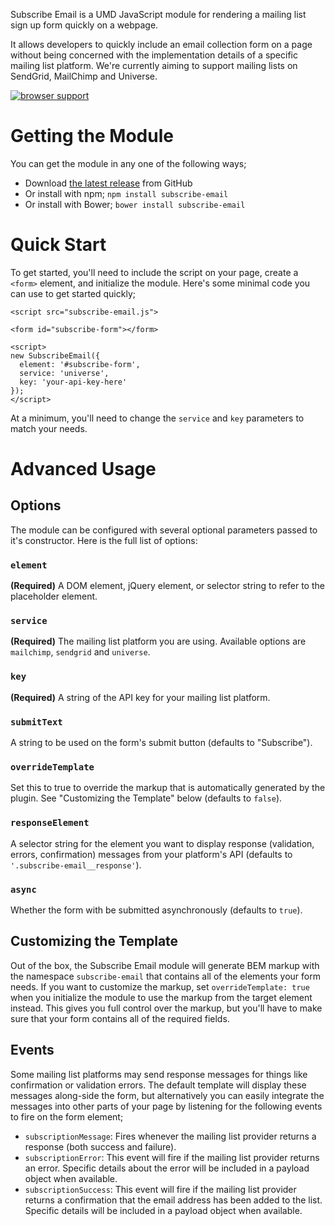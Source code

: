 Subscribe Email is a UMD JavaScript module for rendering a mailing list sign up form quickly on a webpage.

It allows developers to quickly include an email collection form on a page without being concerned with the implementation details of a specific mailing list platform. We're currently aiming to support mailing lists on SendGrid, MailChimp and Universe.

[![browser support](https://ci.testling.com/blocks/subscribe-email.png)
](https://ci.testling.com/blocks/subscribe-email)

# Getting the Module
You can get the module in any one of the following ways;
- Download [the latest release](https://github.com/blocks/subscribe-email/releases) from GitHub
- Or install with npm; `npm install subscribe-email`
- Or install with Bower; `bower install subscribe-email`

# Quick Start
To get started, you'll need to include the script on your page, create a `<form>` element, and initialize the module. Here's some minimal code you can use to get started quickly;

```
<script src="subscribe-email.js">
```


```
<form id="subscribe-form"></form>
```


```
<script>
new SubscribeEmail({
  element: '#subscribe-form',
  service: 'universe',
  key: 'your-api-key-here'
});
</script>
```

At a minimum, you'll need to change the `service` and `key` parameters to match your needs.

# Advanced Usage

## Options
The module can be configured with several optional parameters passed to it's constructor. Here is the full list of options:

### `element`
**(Required)** A DOM element, jQuery element, or selector string to refer to the placeholder element.

### `service`
**(Required)** The mailing list platform you are using. Available options are `mailchimp`, `sendgrid` and `universe`.

### `key`
**(Required)** A string of the API key for your mailing list platform.

### `submitText`
A string to be used on the form's submit button (defaults to "Subscribe").

### `overrideTemplate`
Set this to true to override the markup that is automatically generated by the plugin. See "Customizing the Template" below (defaults to `false`).

### `responseElement`
A selector string for the element you want to display response (validation, errors, confirmation) messages from your platform's API (defaults to `'.subscribe-email__response'`).

### `async`
Whether the form with be submitted asynchronously (defaults to `true`).

## Customizing the Template
Out of the box, the Subscribe Email module will generate BEM markup with the namespace `subscribe-email` that contains all of the elements your form needs. If you want to customize the markup, set `overrideTemplate: true` when you initialize the module to use the markup from the target element instead. This gives you full control over the markup, but you'll have to make sure that your form contains all of the required fields.

## Events
Some mailing list platforms may send response messages for things like confirmation or validation errors. The default template will display these messages along-side the form, but alternatively you can easily integrate the messages into other parts of your page by listening for the following events to fire on the form element;

- `subscriptionMessage`: Fires whenever the mailing list provider returns a response (both success and failure).
- `subscriptionError`: This event will fire if the mailing list provider returns an error. Specific details about the error will be included in a payload object when available.
- `subscriptionSuccess`: This event will fire if the mailing list provider returns a confirmation that the email address has been added to the list. Specific details will be included in a payload object when available.